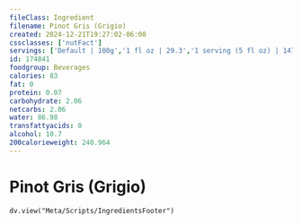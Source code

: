 ```yaml
---
fileClass: Ingredient
filename: Pinot Gris (Grigio)
created: 2024-12-21T19:27:02-06:00
cssclasses: ['nutFact']
servings: ['Default | 100g','1 fl oz | 29.3','1 serving (5 fl oz) | 147']
id: 174841
foodgroup: Beverages
calories: 83
fat: 0
protein: 0.07
carbohydrate: 2.06
netcarbs: 2.06
water: 86.98
transfattyacids: 0
alcohol: 10.7
200calorieweight: 240.964
---
```


# Pinot Gris (Grigio)

```dataviewjs
dv.view("Meta/Scripts/IngredientsFooter")
```